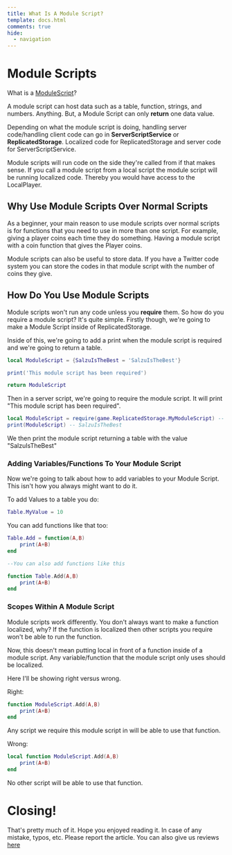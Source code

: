 ```yaml
---
title: What Is A Module Script?
template: docs.html
comments: true
hide:
  - navigation
---
```


# Module Scripts
What is a [ModuleScript](https://create.roblox.com/docs/education/coding-6/intro-to-module-scripts)?

A module script can host data such as a table, function, strings, and numbers. Anything. But, a Module Script can only **return** one data value.

Depending on what the module script is doing, handling server code/handling client code can go in **ServerScriptService** or **ReplicatedStorage**. Localized code for ReplicatedStorage and server code for ServerScriptService.

Module scripts will run code on the side they're called from if that makes sense. If you call a module script from a local script the module script will be running localized code. Thereby you would have access to the LocalPlayer.

## Why Use Module Scripts Over Normal Scripts
As a beginner, your main reason to use module scripts over normal scripts is for functions that you need to use in more than one script.
For example, giving a player coins each time they do something. Having a module script with a coin function that gives the Player coins.

Module scripts can also be useful to store data. If you have a Twitter code system you can store the codes in that module script with the number of coins they give.

## How Do You Use Module Scripts
Module scripts won't run any code unless you **require** them. So how do you require a module script? It's quite simple.
Firstly though, we're going to make a Module Script inside of ReplicatedStorage.


Inside of this, we're going to add a print when the module script is required and we're going to return a table.

```lua
local ModuleScript = {SalzuIsTheBest = 'SalzuIsTheBest'}

print('This module script has been required')

return ModuleScript
```

Then in a server script, we're going to require the module script. It will print "This module script has been required".

```lua
local ModuleScript = require(game.ReplicatedStorage.MyModuleScript) -- This module script has been required.
print(ModuleScript) -- SalzuIsTheBest
```

 We then print the module script returning a table with the value "SalzuIsTheBest"

### Adding Variables/Functions To Your Module Script

 Now we're going to talk about how to add variables to your Module Script. This isn't how you always might want to do it.

To add Values to a table you do:

```lua
Table.MyValue = 10
```

You can add functions like that too:

```lua
Table.Add = function(A,B)
    print(A+B)
end

--You can also add functions like this

function Table.Add(A,B)
    print(A+B)
end
```

### Scopes Within A Module Script

Module scripts work differently. You don't always want to make a function localized, why? If the function is localized then other scripts you require won't be able to run the function. 

Now, this doesn't mean putting local in front of a function inside of a module script. Any variable/function that the module script only uses should be localized.

Here I'll be showing right versus wrong.

Right:

```lua
function ModuleScript.Add(A,B)
    print(A+B)
end
```

Any script we require this module script in will be able to use that function.

Wrong:

```lua
local function ModuleScript.Add(A,B)
    print(A+B)
end
```

No other script will be able to use that function.

# Closing!
That's pretty much of it. Hope you enjoyed reading it. In case of any mistake, typos, etc. Please report the article. You can also give us reviews [here](https://docs.rodevs.com/Others/Help_Us%21/)
